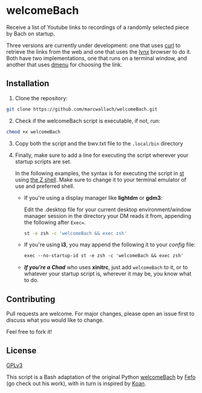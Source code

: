 # welcomeBach

Receive a list of Youtube links to recordings of a randomly selected piece by Bach on startup. 

Three versions are currently under development: one that uses [curl](https://curl.haxx.se) to retrieve the links from the web and one that uses the [lynx](https://invisible-island.net/lynx/) browser to do it. Both have two implementations, one that runs on a terminal window, and another that uses [dmenu](https://tools.suckless.org/dmenu/) for choosing the link.

## Installation

1. Clone the repository:

```bash
git clone https://github.com/marcwallach/welcomeBach.git
```

2. Check if the welcomeBach script is executable, if not, run:

```bash
chmod +x welcomeBach
```

3. Copy both the script and the bwv.txt file to the `.local/bin` directory

4. Finally, make sure to add a line for executing the script wherever your startup scripts are set. 

   In the following examples, the syntax is for executing the script in [st](https://suckless.org/st) using [the Z shell](https://www.zsh.org). Make sure to change it to your terminal emulator of use and preferred shell.

      - If you're using a display manager like **lightdm** or **gdm3**: 
   
         Edit the .desktop file for your current desktop environment/window manager session in the directory your DM reads it from, appending the following after `Exec=`.

         ```bash
         st -e zsh -c 'welcomeBach && exec zsh'
         ```

      - If you're using **i3**, you may append the following it to your _config_ file:

         ```i3
         exec --no-startup-id st -e zsh -c 'welcomeBach && exec zsh'
         ```


      - ***If you're a Chad*** who uses **xinitrc**, just add `welcomeBach` to it, or to whatever your startup script is, wherever it may be, you know what to do.


## Contributing
Pull requests are welcome. For major changes, please open an issue first to discuss what you would like to change.

Feel free to fork it!

## License
[GPLv3](https://gnu.org/licenses/gpl.html)


This script is a Bash adaptation of the original Python [welcomeBach](https://github.com/ofefo/welcomeBach) by [Fefo](https://ofefo.com.br) (go check out his work), with in turn is inspired by [Koan](https://github.com/a-moreira/Koan).
